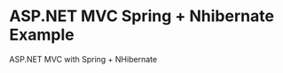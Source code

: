 ASP.NET MVC Spring + Nhibernate Example
==========================

ASP.NET MVC with Spring + NHibernate
